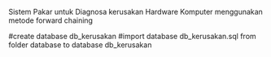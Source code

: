 Sistem Pakar untuk Diagnosa kerusakan Hardware Komputer menggunakan metode forward chaining


#create database db_kerusakan 
#import database db_kerusakan.sql from folder database to database db_kerusakan
